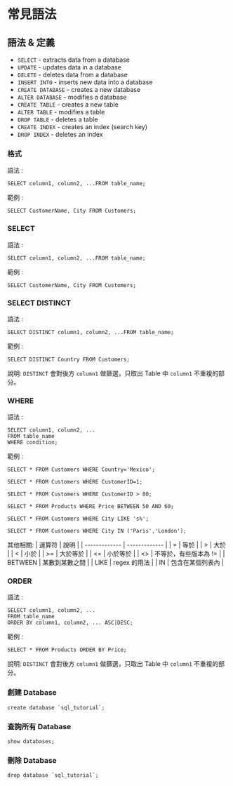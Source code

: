 # 常見語法

## 語法 & 定義

* `SELECT` - extracts data from a database
* `UPDATE` - updates data in a database
* `DELETE` - deletes data from a database
* `INSERT INTO` - inserts new data into a database
* `CREATE DATABASE` - creates a new database
* `ALTER DATABASE` - modifies a database
* `CREATE TABLE` - creates a new table
* `ALTER TABLE` - modifies a table
* `DROP TABLE` - deletes a table
* `CREATE INDEX` - creates an index (search key)
* `DROP INDEX` - deletes an index

### 格式

語法 :
```
SELECT column1, column2, ...FROM table_name;
```

範例 :
```
SELECT CustomerName, City FROM Customers;
```

### SELECT

語法 :
```
SELECT column1, column2, ...FROM table_name;
```

範例 :
```
SELECT CustomerName, City FROM Customers;
```

### SELECT DISTINCT

語法 :
```
SELECT DISTINCT column1, column2, ...FROM table_name;
```

範例 :
```
SELECT DISTINCT Country FROM Customers;
```

說明: `DISTINCT` 會對後方 `column1` 做篩選，只取出 Table 中 `column1` 不重複的部分。

### WHERE

語法 :
```
SELECT column1, column2, ...
FROM table_name
WHERE condition;
```

範例 :
```
SELECT * FROM Customers WHERE Country='Mexico';

SELECT * FROM Customers WHERE CustomerID=1;

SELECT * FROM Customers WHERE CustomerID > 80;

SELECT * FROM Products WHERE Price BETWEEN 50 AND 60;

SELECT * FROM Customers WHERE City LIKE 's%';

SELECT * FROM Customers WHERE City IN ('Paris','London');
```

其他相關:
| 運算符  | 說明 |
| ------------- | ------------- |
| =  | 等於  |
| >  | 大於  |
| <  | 小於 |
| >= | 大於等於  |
| <= | 小於等於  |
| <> | 不等於，有些版本為 !=  |
| BETWEEN  | 某數到某數之間 |
| LIKE  | regex 的用法  |
| IN  | 包含在某個列表內  |

### ORDER

語法 :
```
SELECT column1, column2, ...
FROM table_name
ORDER BY column1, column2, ... ASC|DESC;
```

範例 :
```
SELECT * FROM Products ORDER BY Price;
```

說明: `DISTINCT` 會對後方 `column1` 做篩選，只取出 Table 中 `column1` 不重複的部分。

### 創建 Database

```
create database `sql_tutorial`;
```

### 查詢所有 Database

```
show databases;
```

### 刪除 Database

```
drop database `sql_tutorial`;
```
